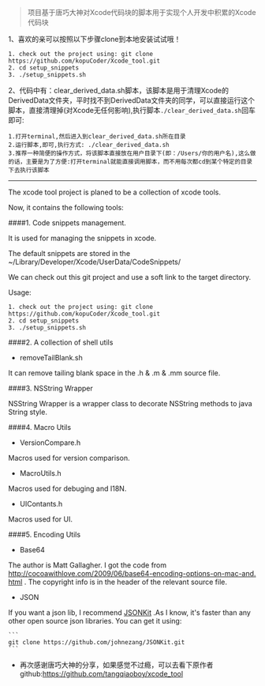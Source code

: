 > 项目基于唐巧大神对Xcode代码块的脚本用于实现个人开发中积累的Xcode代码块

 1、喜欢的亲可以按照以下步骤clone到本地安装试试哦！
 

	1. check out the project using: git clone https://github.com/kopuCoder/Xcode_tool.git
	2. cd setup_snippets
	3. ./setup_snippets.sh

 2、代码中有：clear\_derived\_data.sh脚本，该脚本是用于清理Xcode的DerivedData文件夹，平时找不到DerivedData文件夹的同学，可以直接运行这个脚本，直接清理掉(对Xcode无任何影响),执行脚本`./clear_derived_data.sh`回车即可:
 
 	1.打开terminal,然后进入到clear_derived_data.sh所在目录
 	2.运行脚本,即可,执行方式: ./clear_derived_data.sh
 	3.推荐一种简便的操作方式，将该脚本直接放在用户目录下(即：/Users/你的用户名),这么做的话，主要是为了方便:打开terminal就能直接调用脚本，而不用每次都cd到某个特定的目录下去执行该脚本
 	
***
The xcode tool project is planed to be a collection of xcode tools.

Now, it contains the following tools:

####1. Code snippets management.

It is used for managing the snippets in xcode.

The default snippets are stored in the ~/Library/Developer/Xcode/UserData/CodeSnippets/

We can check out this git project and use a soft link to the target directory.

Usage:

	1. check out the project using: git clone https://github.com/kopuCoder/Xcode_tool.git
	2. cd setup_snippets
	3. ./setup_snippets.sh


####2. A collection of shell utils

 * removeTailBlank.sh

It can remove tailing blank space in the .h & .m & .mm source file.

####3. NSString Wrapper

NSString Wrapper is a wrapper class to decorate NSString methods to java String style.

####4. Macro Utils

  * VersionCompare.h 

Macros used for version comparison.

* MacroUtils.h

Macros used for debuging and I18N.

* UIContants.h     

Macros used for UI.

####5. Encoding Utils

* Base64 

The author is Matt Gallagher. I got the code from [http://cocoawithlove.com/2009/06/base64-encoding-options-on-mac-and.     html](http://cocoawithlove.com/2009/06/base64-encoding-options-on-mac-and.html) . The copyright info is in the header of the relevant source file.

* JSON         

If you want a json lib, I recommend [JSONKit](https://github.com/johnezang/JSONKit) .As I know, it's faster than any other open source json libraries. You can get it using: 

    ```
    git clone https://github.com/johnezang/JSONKit.git
    ```

 * 再次感谢唐巧大神的分享，如果感觉不过瘾，可以去看下原作者github:https://github.com/tangqiaoboy/xcode_tool
